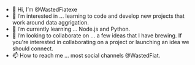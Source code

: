 - 👋 Hi, I’m @WastedFiatexe
- 👀 I’m interested in ... learning to code and develop new projects that work around data aggrigation.
- 🌱 I’m currently learning ... Node.js and Python.
- 💞️ I’m looking to collaborate on ... a few ideas that I have brewing. If you're interested in collaborating on a project or launching an idea we should connect.
- 📫 How to reach me ... most social channels @WastedFiat.

<!---
WastedFiatexe/WastedFiatexe is a ✨ special ✨ repository because its `README.md` (this file) appears on your GitHub profile.
You can click the Preview link to take a look at your changes.
--->
